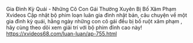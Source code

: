 
Gia Đình Kỳ Quái - Những Cô Con Gái Thường Xuyên Bị Bố Xâm Phạm	
Xvideos Cập nhật bộ phim loạn luân gia đình nhật bản, câu chuyện về một gia đình kỳ quái, hằng ngày những con cô gái đều bị bố ruột xâm phạm , hãy cùng theo dõi xem giải trí với bộ phim đỉnh cao này!	
https://xvideos68.com/luan-luan/ap-755.html	